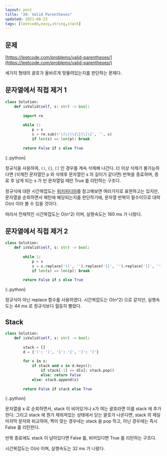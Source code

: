 ```yaml
---
layout: post
title: "20. Valid Parentheses"
updated: 2021-08-23
tags: [leetcode,easy,string,stack]
---
```


## 문제

[https://leetcode.com/problems/valid-parentheses/](https://leetcode.com/problems/valid-parentheses/)

세가지 형태의 괄호가 올바르게 맞물려있는지를 판단하는 문제다.

## 문자열에서 직접 제거 1

```py
class Solution:
    def isValid(self, s: str) -> bool:
        
        import re
        
        while 1:
            p = s
            s = re.sub(r'\(\)|\{\}|\[\]', '', s)
            if len(s) == len(p): break
                
        return False if s else True
```
{:.python}

정규식을 사용하여, `()`, `{}`, `[]` 인 경우를 계속 삭제해 나간다. 더 이상 삭제가 불가능하다면 (삭제전 문자열인 p 와 삭제후 문자열인 s 의 길이가 같다면) 반복을 종료하며, 종료 후 남게 되는 s 가 빈 문자열일 때만 True 를 리턴하는 구조다.

정규식에 대한 시간복잡도는 [위키피디아](https://en.wikipedia.org/wiki/Regular_expression#Implementations_and_running_times)를 참고해보면 여러가지로 표현하고는 있지만, 문자열을 순회하면서 패턴에 해당되는지를 판단하기에, 문자열 반복이 필수이므로 대략 O(n) 이라 볼 수 있을 것이다.

따라서 전체적인 시간복잡도는 O(n^2) 이며, 실행속도는 160 ms 가 나왔다.

## 문자열에서 직접 제거 2

```py
class Solution:
    def isValid(self, s: str) -> bool:
        
        while 1:
            p = s
            s = s.replace('()', '').replace('{}', '').replace('[]', '')
            if len(s) == len(p): break
                
        return False if s else True
```
{:.python}

정규식이 아닌 replace 함수를 사용하였다. 시간복잡도는 O(n^2) 으로 같지만, 실행속도는 44 ms 로 정규식보다 월등히 빨랐다.

## Stack

```py
class Solution:
    def isValid(self, s: str) -> bool:
        
        stack = []
        d = {')': '(', '}': '{', ']': '['}
        
        for x in s:
            if stack and x in d.keys():
                if stack[-1] == d[x]: stack.pop()
                else: return False
            else: stack.append(x)
                
        return False if stack else True
```
{:.python}

문자열을 x 로 순회하면서, stack 이 비어있거나 x가 여는 괄호라면 이를 stack 에 추가한다. 그리고 stack 에 뭔가 채워져있는 상태에서 닫는 괄호가 나온다면, stack 의 제일 마지막 문자와 비교하여, 짝이 맞는 경우네는 stack 을 pop 하고, 아닌 경우에는 즉시 False 를 리턴한다.

반복 종료에도 stack 이 남아있다면 False 를, 비어있다면 True 를 리턴하는 구조다.

시간복잡도는 O(n) 이며, 실행속도는 32 ms 가 나왔다.